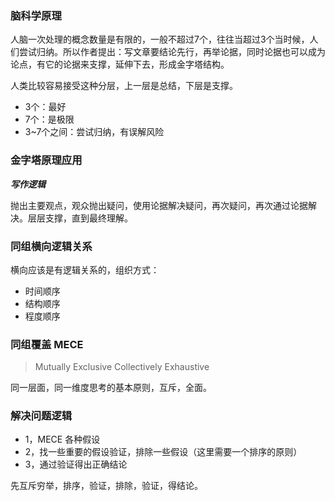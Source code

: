 ### 脑科学原理

人脑一次处理的概念数量是有限的，一般不超过7个，往往当超过3个当时候，人们尝试归纳。所以作者提出：写文章要结论先行，再举论据，同时论据也可以成为论点，有它的论据来支撑，延伸下去，形成金字塔结构。

人类比较容易接受这种分层，上一层是总结，下层是支撑。

- 3个：最好
- 7个：是极限
- 3~7个之间：尝试归纳，有误解风险

### 金字塔原理应用

***写作逻辑***

抛出主要观点，观众抛出疑问，使用论据解决疑问，再次疑问，再次通过论据解决。层层支撑，直到最终理解。

### 同组横向逻辑关系

横向应该是有逻辑关系的，组织方式：

- 时间顺序
- 结构顺序
- 程度顺序

### 同组覆盖 MECE

> Mutually Exclusive Collectively Exhaustive

同一层面，同一维度思考的基本原则，互斥，全面。

### 解决问题逻辑

- 1，MECE 各种假设
- 2，找一些重要的假设验证，排除一些假设（这里需要一个排序的原则）
- 3，通过验证得出正确结论

先互斥穷举，排序，验证，排除，验证，得结论。
